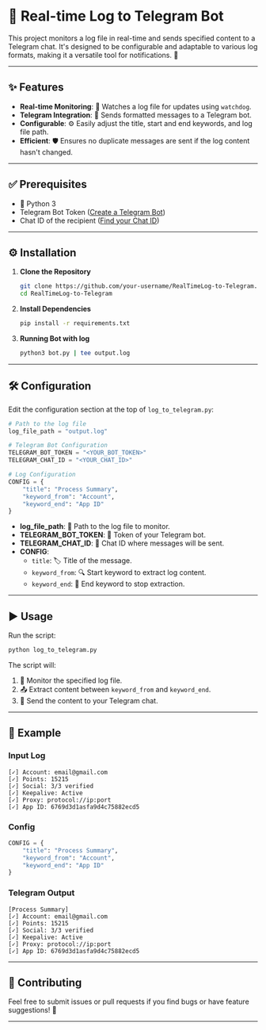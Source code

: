 # 📡 Real-time Log to Telegram Bot

This project monitors a log file in real-time and sends specified content to a Telegram chat. It's designed to be configurable and adaptable to various log formats, making it a versatile tool for notifications. 🚀

---

## ✨ Features
- **Real-time Monitoring**: 📜 Watches a log file for updates using `watchdog`.
- **Telegram Integration**: 🤖 Sends formatted messages to a Telegram bot.
- **Configurable**: ⚙️ Easily adjust the title, start and end keywords, and log file path.
- **Efficient**: 🛡️ Ensures no duplicate messages are sent if the log content hasn't changed.

---

## ✅ Prerequisites
- 🐍 Python 3
- Telegram Bot Token ([Create a Telegram Bot](https://core.telegram.org/bots#botfather))
- Chat ID of the recipient ([Find your Chat ID](https://stackoverflow.com/questions/32423837/telegram-bot-how-to-get-a-group-chat-id))

---

## ⚙️ Installation

1. **Clone the Repository**
   ```bash
   git clone https://github.com/your-username/RealTimeLog-to-Telegram.git
   cd RealTimeLog-to-Telegram
   ```

2. **Install Dependencies**
   ```bash
   pip install -r requirements.txt
   ```
3. **Running Bot with log**
   ```bash
   python3 bot.py | tee output.log
   ```


---

## 🛠️ Configuration

Edit the configuration section at the top of `log_to_telegram.py`:

```python
# Path to the log file
log_file_path = "output.log"

# Telegram Bot Configuration
TELEGRAM_BOT_TOKEN = "<YOUR_BOT_TOKEN>"
TELEGRAM_CHAT_ID = "<YOUR_CHAT_ID>"

# Log Configuration
CONFIG = {
    "title": "Process Summary",
    "keyword_from": "Account",
    "keyword_end": "App ID"
}
```

- **log_file_path**: 📂 Path to the log file to monitor.
- **TELEGRAM_BOT_TOKEN**: 🔑 Token of your Telegram bot.
- **TELEGRAM_CHAT_ID**: 💬 Chat ID where messages will be sent.
- **CONFIG**:
  - `title`: 🏷️ Title of the message.
  - `keyword_from`: 🔍 Start keyword to extract log content.
  - `keyword_end`: 🛑 End keyword to stop extraction.

---

## ▶️ Usage

Run the script:
```bash
python log_to_telegram.py
```

The script will:
1. 📡 Monitor the specified log file.
2. 📤 Extract content between `keyword_from` and `keyword_end`.
3. 📨 Send the content to your Telegram chat.

---

## 📝 Example

### Input Log
```
[✓] Account: email@gmail.com
[✓] Points: 15215
[✓] Social: 3/3 verified
[✓] Keepalive: Active
[✓] Proxy: protocol://ip:port
[✓] App ID: 6769d3d1asfa9d4c75882ecd5
```

### Config
```python
CONFIG = {
    "title": "Process Summary",
    "keyword_from": "Account",
    "keyword_end": "App ID"
}
```

### Telegram Output
```
[Process Summary]
[✓] Account: email@gmail.com
[✓] Points: 15215
[✓] Social: 3/3 verified
[✓] Keepalive: Active
[✓] Proxy: protocol://ip:port
[✓] App ID: 6769d3d1asfa9d4c75882ecd5
```

---

## 🤝 Contributing

Feel free to submit issues or pull requests if you find bugs or have feature suggestions! 🌟

---

